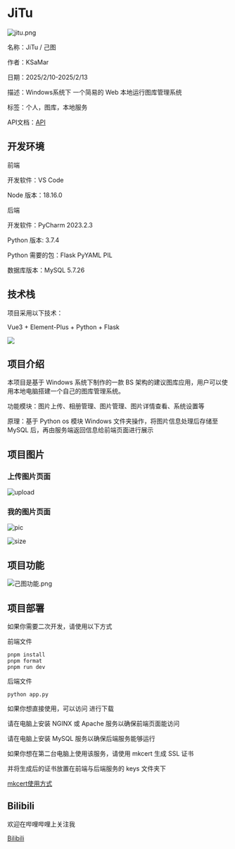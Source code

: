 # JiTu

![jitu.png](jitu-info/jitu.png)

名称：JiTu / 己图

作者：KSaMar

日期：2025/2/10-2025/2/13

描述：Windows系统下 一个简易的 Web 本地运行图库管理系统

标签：个人，图库，本地服务

API文档：[API](https://apifox.com/apidoc/shared-99a6319e-46c1-449f-ac71-6e310c1072cf)

## 开发环境

前端

开发软件：VS Code

Node 版本：18.16.0

后端

开发软件：PyCharm 2023.2.3

Python 版本: 3.7.4

Python 需要的包：Flask PyYAML PIL

数据库版本：MySQL 5.7.26



## 技术栈

项目采用以下技术：

Vue3 + Element-Plus + Python + Flask

![](jitu-info/己图技术栈.png)

## 项目介绍

本项目是基于 Windows 系统下制作的一款 BS 架构的建议图库应用，用户可以使用本地电脑搭建一个自己的图库管理系统。

功能模块：图片上传、相册管理、图片管理、图片详情查看、系统设置等

原理：基于 Python os 模块 Windows 文件夹操作，将图片信息处理后存储至 MySQL 后，再由服务端返回信息给前端页面进行展示



## 项目图片

### 上传图片页面

![upload](jitu-info/upload.png)

### 我的图片页面

![pic](jitu-info/pic.png)

![size](jitu-info/size.png)

## 项目功能

![己图功能.png](jitu-info/己图功能.png)

## 项目部署

如果你需要二次开发，请使用以下方式

前端文件

```
pnpm install
pnpm format
pnpm run dev
```

后端文件

```
python app.py
```



如果你想直接使用，可以访问 进行下载

请在电脑上安装 NGINX 或 Apache 服务以确保前端页面能访问

请在电脑上安装 MySQL 服务以确保后端服务能够运行



如果你想在第二台电脑上使用该服务，请使用 mkcert 生成 SSL 证书

并将生成后的证书放置在前端与后端服务的 keys 文件夹下

[mkcert使用方式](jitu-info/how-to-use-mkcert.md)

## Bilibili

欢迎在哔哩哔哩上关注我

[Bilibili](https://space.bilibili.com/51110915)
